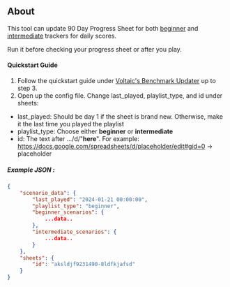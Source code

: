 ## About

This tool can update 90 Day Progress Sheet for both [beginner](https://docs.google.com/spreadsheets/d/1Kmn5rl-QDVaNNHu4-7FSTC9SMLxHIXLGyrv_dQfC0qc/edit?usp=sharing) and [intermediate](https://docs.google.com/spreadsheets/d/1QvmYpuhhQ2FOysKAy0WFltyQ7xdt12hxzOnQxK7oSlc/edit?usp=sharing) trackers for daily scores.

Run it before checking your progress sheet or after you play.

#### Quickstart Guide

1. Follow the quickstart guide under [Voltaic's Benchmark Updater](https://github.com/VoltaicHQ/Progress-Sheet-Updater) up to step 3.
2. Open up the config file. Change last_played, playlist_type, and id under sheets:
  - last_played: Should be day 1 if the sheet is brand new. Otherwise, make it the last time you played the playlist
  - playlist_type: Choose either **beginner** or **intermediate**
  - id: The text after .../d/"**here**". For example: https://docs.google.com/spreadsheets/d/placeholder/edit#gid=0 -> placeholder

##### Example JSON :
```json
{
    "scenario_data": {
        "last_played": "2024-01-21 00:00:00",
        "playlist_type": "beginner",
        "beginner_scenarios": {
            ...data..
        },
        "intermediate_scenarios": {
            ...data..
        }
    },
    "sheets": {
        "id": "aksldjf9231490-8ldfkjafsd"
    }
}
```
